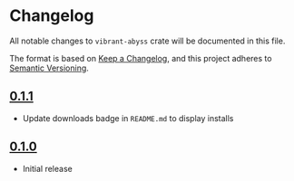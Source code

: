 # Changelog

All notable changes to `vibrant-abyss` crate will be documented in this file.

The format is based on [Keep a Changelog], and this project adheres to [Semantic Versioning].

## [0.1.1]

- Update downloads badge in `README.md` to display installs

## [0.1.0]

- Initial release

<!-- Links -->
[keep a changelog]: https://keepachangelog.com/en/1.0.0/
[semantic versioning]: https://semver.org/spec/v2.0.0.html

<!-- Versions -->
[0.1.1]: https://github.com/noelhorvath/vibrant-abyss/releases/tag/v0.1.1
[0.1.0]: https://github.com/noelhorvath/vibrant-abyss/releases/tag/v0.1.0

